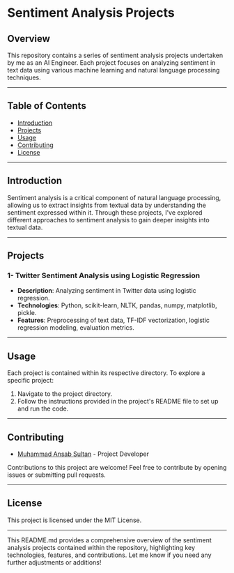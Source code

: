 # Sentiment Analysis Projects

## Overview

This repository contains a series of sentiment analysis projects undertaken by me as an AI Engineer. Each project focuses on analyzing sentiment in text data using various machine learning and natural language processing techniques.

---

## Table of Contents

- [Introduction](#introduction)
- [Projects](#projects)
- [Usage](#usage)
- [Contributing](#contributing)
- [License](#License)
  
---

## Introduction

Sentiment analysis is a critical component of natural language processing, allowing us to extract insights from textual data by understanding the sentiment expressed within it. Through these projects, I've explored different approaches to sentiment analysis to gain deeper insights into textual data.

---

## Projects

### 1- Twitter Sentiment Analysis using Logistic Regression

- **Description**: Analyzing sentiment in Twitter data using logistic regression.
- **Technologies**: Python, scikit-learn, NLTK, pandas, numpy, matplotlib, pickle.
- **Features**: Preprocessing of text data, TF-IDF vectorization, logistic regression modeling, evaluation metrics.

---

## Usage

Each project is contained within its respective directory. To explore a specific project:

1. Navigate to the project directory.
2. Follow the instructions provided in the project's README file to set up and run the code.

---

## Contributing

- [Muhammad Ansab Sultan](https://github.com/Ansab-Sultan) - Project Developer

Contributions to this project are welcome! Feel free to contribute by opening issues or submitting pull requests.

---
## License

This project is licensed under the MIT License.

---

This README.md provides a comprehensive overview of the sentiment analysis projects contained within the repository, highlighting key technologies, features, and contributions. Let me know if you need any further adjustments or additions!
